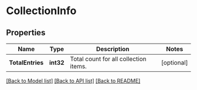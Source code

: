 # CollectionInfo

## Properties

Name | Type | Description | Notes
------------ | ------------- | ------------- | -------------
**TotalEntries** | **int32** | Total count for all collection items. | [optional] 

[[Back to Model list]](../README.md#documentation-for-models) [[Back to API list]](../README.md#documentation-for-api-endpoints) [[Back to README]](../README.md)


